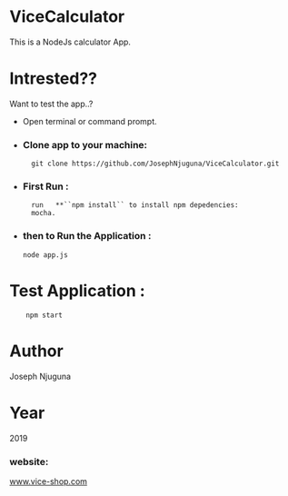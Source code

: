 # ViceCalculator
This is a NodeJs calculator App. 
# Intrested??
Want to test the app..?
- Open terminal or command prompt.

- ### Clone app to your machine:
        git clone https://github.com/JosephNjuguna/ViceCalculator.git


- ### First Run :
        run   **``npm install`` to install npm depedencies: 
        mocha.

- ### then to  Run the Application :
      node app.js 

# Test Application :
        npm start
# Author
Joseph Njuguna

# Year
2019

### website:

www.vice-shop.com
